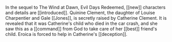 In the sequel to The Wind at Dawn, Evil Days Redeemed, [[new]] characters and details are [[introduced]]. Quinine Clement, the daughter of Louise Charpentier and Gale [[Jones]], is secretly raised by Catherine Clement. It is revealed that it was Catherine's child who died in the car crash, and she saw this as a [[command]] from God to take care of her [[best]] friend's child. Eroica is forced to help in Catherine's [[deception]].